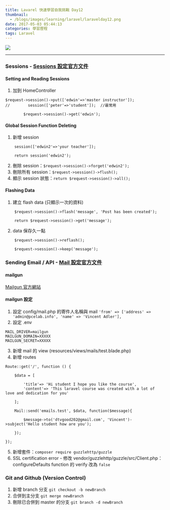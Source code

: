 ```yaml
---
title: Lavarel 快速學習自我挑戰 Day12
thumbnail:
  - /blogs/images/learning/laravel/laravelday12.png
date: 2017-05-03 05:44:13
categories: 學習歷程
tags: Laravel
---
```

<img src="/blogs/images/learning/laravel/laravelday12.png">

***
### Sessions - [Sessions 設定官方文件](https://laravel.com/docs/5.2/session)
#### Setting and Reading Sessions
1. 加到 HomeController
```
$request->session()->put(['edwin'=>'master instructor']);
//        session(['peter'=>'student']);  //最常用

        $request->session()->get('edwin');
```
#### Global Session Function Deleting
1. 新增 session
```
    session(['edwin2'=>'your teacher']);

    return session('edwin2');
```
2. 刪除 session：`$request->session()->forget('edwin2');`
3. 刪除所有 session：`$request->session()->flush();`
4. 顯示 session 狀態：`return $request->session()->all();`
#### Flashing Data
1. 建立 flash data (只顯示一次的資料)
```
    $request->session()->flash('message', 'Post has been created');

    return $request->session()->get('message');
```
2. data 保存久一點 
```
    $request->session()->reflash();
        
    $request->session()->keep('message');
```
### Sending Email / API - [Mail 設定官方文件](https://laravel.com/docs/5.2/mail)
#### mailgun
[Mailgun 官方網站](https://www.mailgun.com/)
#### mailgun 設定
1. 設定 config/mail.php 的寄件人名稱與 mail
`'from' => ['address' => 'admin@pcelab.info', 'name' => 'Vincent Adler'],`
2. 設定 .env
```
MAIL_DRIVER=mailgun
MAILGUN_DOMAIN=XXXXX
MAILGUN_SECRET=XXXXX
```
3. 新增 mail 的 view (resources/views/mails/test.blade.php)
4. 新增 routes
```
Route::get('/', function () {

    $data = [

        'title'=> 'Hi student I hope you like the course',
        'content'=> 'This laravel course was created with a lot of love and dedication for you'

    ];

    Mail::send('emails.test', $data, function($message){

        $message->to('dtvgood202@gmail.com', 'Vincent')->subject('Hello student how are you');

    });

});
```
5. 新增套件：`composer require guzzlehttp/guzzle`
6. SSL certification error - 修改 vendor/guzzlehttp/guzzle/src/Client.php：configureDefaults function 的 verify 改為 `false`
### Git and Github (Version Control)
1. 新增 branch 分支 `git checkout -b newBranch`
2. 合併到主分支 `git merge newBranch`
3. 刪除已合併到 master 的分支 `git branch -d newBranch`